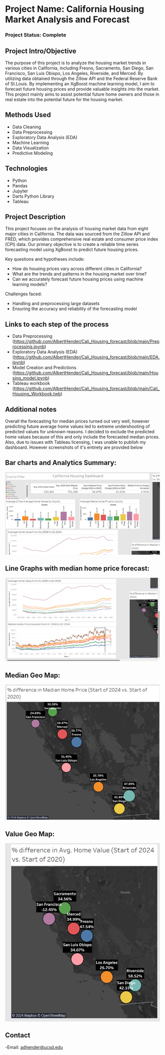 # Project Name: California Housing Market Analysis and Forecast

### Project Status: Complete

## Project Intro/Objective
The purpose of this project is to analyze the housing market trends in various cities in California, including Fresno, Sacramento, San Diego, San Francisco, San Luis Obispo, Los Angeles, Riverside, and Merced. By utilizing data obtained through the Zillow API and the Federal Reserve Bank of St.Louis. By implementing an XgBoost machine learning model, I aim to forecast future housing prices and provide valuable insights into the market. This project mainly aims to assist potential future home owners and those in real estate into the potential future for the housing market.

## Methods Used
- Data Cleaning 
- Data Preprocessing
- Exploratory Data Analysis (EDA)
- Machine Learning
- Data Visualization
- Predictive Modeling

## Technologies
- Python
- Pandas
- Jupyter
- Darts Python Library
- Tableau

## Project Description
This project focuses on the analysis of housing market data from eight major cities in California. The data was sourced from the Zillow API and FRED, which provides comprehensive real estate and consumer price index (CPI) data. Our primary objective is to create a reliable time series forecasting model using XgBoost to predict future housing prices. 

Key questions and hypotheses include:
- How do housing prices vary across different cities in California?
- What are the trends and patterns in the housing market over time?
- Can we accurately forecast future housing prices using machine learning models?

Challenges faced:
- Handling and preprocessing large datasets
- Ensuring the accuracy and reliability of the forecasting model

## Links to each step of the process
- Data Preprocessing (https://github.com/AlbertHender/Cali_Housing_forecast/blob/main/Preprocessing.ipynb)
- Exploratory Data Analysis (EDA) (https://github.com/AlbertHender/Cali_Housing_forecast/blob/main/EDA.ipynb)
- Model Creation and Predictions (https://github.com/AlbertHender/Cali_Housing_forecast/blob/main/Housing_model.ipynb)
- Tableau workbook (https://github.com/AlbertHender/Cali_Housing_forecast/blob/main/Cali_Housing_Workbook.twb)

## Additional notes
Overall the forecasting for median prices turned out very well, however predicting future average home values led to extreme undershooting of predicted values for unknown reasons. I decided to exclude the predicted home values because of this and only include the forecasted median prices. Also, due to issues with Tableau licensing, I was unable to publish my dashboard. However screenshots of it's
entirety are provided below

## Bar charts and Analytics Summary:
![alt text](https://github.com/AlbertHender/Cali_Housing_forecast/blob/main/Assets/KPI%20and%20Bar%20Charts.png "KPI")

## Line Graphs with median home price forecast:
![alt text](https://github.com/AlbertHender/Cali_Housing_forecast/blob/main/Assets/Line_Graphs.png "Line Graphs")

## Median Geo Map:
![alt text](https://github.com/AlbertHender/Cali_Housing_forecast/blob/main/Assets/Median%20Geo%20Map.png "Geo Map 1")

## Value Geo Map:
![alt text](https://github.com/AlbertHender/Cali_Housing_forecast/blob/main/Assets/Value%20Geo%20Map.png "Geo Map 2")

## Contact
-Email: adhender@ucsd.edu

